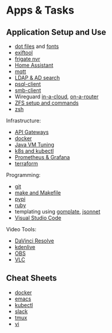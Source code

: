 # Apps & Tasks

## Application Setup and Use

* [dot files](dot-files/) and [fonts](fonts.html)
* [exiftool](cli-exiftool.html)
* [frigate nvr](frigate/)
* [Home Assistant](home-assistant/)
* [mqtt](mqtt.html)
* [LDAP & AD search](cli-ldap.html)
* [psql-client](psql-client.html)
* [smb-client](smb-client.html)
* Wireguard [in-a-cloud](wireguard-in-a-cloud.html),
[on-a-router](wireguard-on-a-router.html)
* [ZFS setup and commands](zfs/)
* [zsh](zsh/)

Infrastructure:
* [API Gateways](api-gateways.html)
* [docker](docker/)
* [Java VM Tuning](java-vm.html)
* [k8s and kubectl](/k8s/)
* [Prometheus & Grafana](prometheus-grafana.html)
* [terraform](terraform.html)

Programming:
* [git](git/)
* [make and Makefile](make/)
* [pypi](pypi.html)
* [ruby](ruby.html)
* templating using [gomplate](gomplate.html), [jsonnet](/programming/jsonnet/)
* [Visual Studio Code](vscode/)

Video Tools:

* [DaVinci Resolve](davinci-resolve/)
* [kdenlive](kdenlive/)
* [OBS](obs/)
* [VLC](vlc/)

## Cheat Sheets

* [docker](docker/docker.html)
* [emacs](emacs/)
* [kubectl](/k8s/kubectl.html)
* [slack](slack/)
* [tmux](tmux.html)
* [vi](vi.html)
